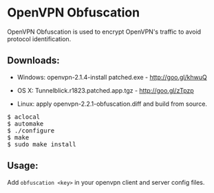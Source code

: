 # OpenVPN Obfuscation

OpenVPN Obfuscation is used to encrypt OpenVPN's traffic to avoid protocol identification.

## Downloads:

* Windows: openvpn-2.1.4-install patched.exe - http://goo.gl/khwuQ

* OS X: Tunnelblick.r1823.patched.app.tgz - http://goo.gl/zTpzp

* Linux: apply openvpn-2.2.1-obfuscation.diff and build from source.
<pre>
$ aclocal
$ automake
$ ./configure
$ make
$ sudo make install
</pre>

## Usage:
Add `obfuscation <key>` in your openvpn client and server config files.
